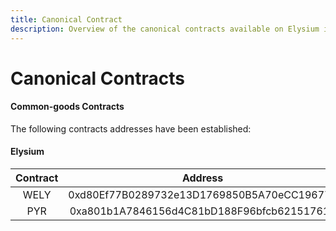 ```yaml
---
title: Canonical Contract
description: Overview of the canonical contracts available on Elysium including common-goods contracts and precompiles.
---
```


# Canonical Contracts

#### Common-goods Contracts

The following contracts addresses have been established:

#### Elysium

| Contract |                  Address                   |
|:--------:|:------------------------------------------:|
|  WELY   | 0xd80Ef77B0289732e13D1769850B5A70eCC196777 |
|   PYR    | 0xa801b1A7846156d4C81bD188F96bfcb621517611 |
